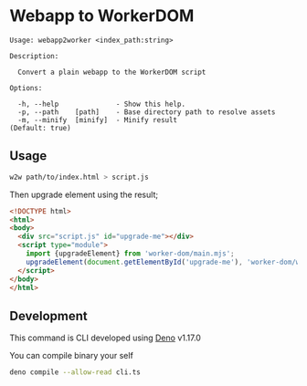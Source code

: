 # Webapp to WorkerDOM

```
Usage: webapp2worker <index_path:string>

Description:

  Convert a plain webapp to the WorkerDOM script

Options:

  -h, --help              - Show this help.
  -p, --path    [path]    - Base directory path to resolve assets
  -m, --minify  [minify]  - Minify result                          (Default: true)
```

## Usage

```bash
w2w path/to/index.html > script.js
```

Then upgrade element using the result;

```html
<!DOCTYPE html>
<html>
<body>
  <div src="script.js" id="upgrade-me"></div>
  <script type="module">
    import {upgradeElement} from 'worker-dom/main.mjs';
    upgradeElement(document.getElementById('upgrade-me'), 'worker-dom/worker.mjs');
  </script>
</body>
</html>
```

## Development

This command is CLI developed using [Deno](https://deno.land/) v1.17.0

You can compile binary your self

```bash
deno compile --allow-read cli.ts
```
